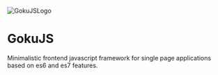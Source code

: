 ![GokuJSLogo](http://www.ninospekes.com/data/img/goku_131202050648yehwshu.jpg)
# GokuJS
Minimalistic frontend javascript framework for single page applications based on es6 and es7 features.
